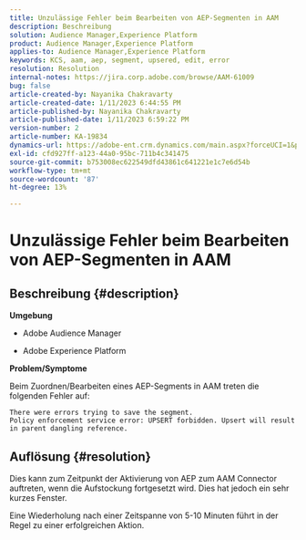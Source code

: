 ```yaml
---
title: Unzulässige Fehler beim Bearbeiten von AEP-Segmenten in AAM
description: Beschreibung
solution: Audience Manager,Experience Platform
product: Audience Manager,Experience Platform
applies-to: Audience Manager,Experience Platform
keywords: KCS, aam, aep, segment, upsered, edit, error
resolution: Resolution
internal-notes: https://jira.corp.adobe.com/browse/AAM-61009
bug: false
article-created-by: Nayanika Chakravarty
article-created-date: 1/11/2023 6:44:55 PM
article-published-by: Nayanika Chakravarty
article-published-date: 1/11/2023 6:59:22 PM
version-number: 2
article-number: KA-19834
dynamics-url: https://adobe-ent.crm.dynamics.com/main.aspx?forceUCI=1&pagetype=entityrecord&etn=knowledgearticle&id=de13e505-e091-ed11-aad1-6045bd006e5a
exl-id: cfd927ff-a123-44a0-95bc-711b4c341475
source-git-commit: b753008ec622549dfd43861c641221e1c7e6d54b
workflow-type: tm+mt
source-wordcount: '87'
ht-degree: 13%

---
```


# Unzulässige Fehler beim Bearbeiten von AEP-Segmenten in AAM

## Beschreibung {#description}


<b>Umgebung</b>

- Adobe Audience Manager

- Adobe Experience Platform

<b>Problem/Symptome</b>

Beim Zuordnen/Bearbeiten eines AEP-Segments in AAM treten die folgenden Fehler auf:


```
There were errors trying to save the segment.
Policy enforcement service error: UPSERT forbidden. Upsert will result in parent dangling reference.
```



## Auflösung {#resolution}


Dies kann zum Zeitpunkt der Aktivierung von AEP zum AAM Connector auftreten, wenn die Aufstockung fortgesetzt wird. Dies hat jedoch ein sehr kurzes Fenster.

Eine Wiederholung nach einer Zeitspanne von 5-10 Minuten führt in der Regel zu einer erfolgreichen Aktion.
